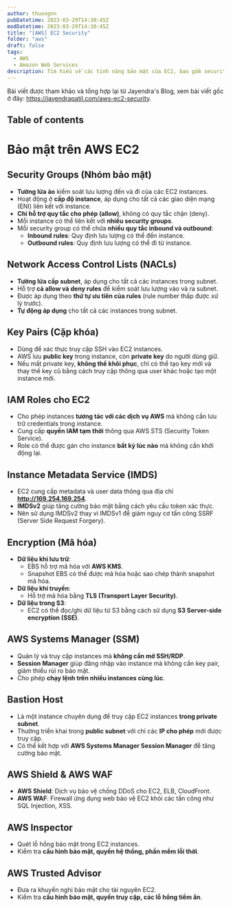 ```yaml
---
author: thuongnn
pubDatetime: 2023-03-29T14:30:45Z
modDatetime: 2023-03-29T14:30:45Z
title: "[AWS] EC2 Security"
folder: "aws"
draft: false
tags:
  - AWS
  - Amazon Web Services
description: Tìm hiểu về các tính năng bảo mật của EC2, bao gồm security groups, IAM roles và encryption.
---
```


Bài viết được tham khảo và tổng hợp lại từ Jayendra's Blog, xem bài viết gốc ở đây: https://jayendrapatil.com/aws-ec2-security.

## Table of contents

# **Bảo mật trên AWS EC2**

## **Security Groups (Nhóm bảo mật)**

- **Tường lửa ảo** kiểm soát lưu lượng đến và đi của các EC2 instances.
- Hoạt động ở **cấp độ instance**, áp dụng cho tất cả các giao diện mạng (ENI) liên kết với instance.
- **Chỉ hỗ trợ quy tắc cho phép (allow)**, không có quy tắc chặn (deny).
- Mỗi instance có thể liên kết với **nhiều security groups**.
- Mỗi security group có thể chứa **nhiều quy tắc inbound và outbound**:
  - **Inbound rules**: Quy định lưu lượng có thể đến instance.
  - **Outbound rules**: Quy định lưu lượng có thể đi từ instance.

## **Network Access Control Lists (NACLs)**

- **Tường lửa cấp subnet**, áp dụng cho tất cả các instances trong subnet.
- Hỗ trợ **cả allow và deny rules** để kiểm soát lưu lượng vào và ra subnet.
- Được áp dụng theo **thứ tự ưu tiên của rules** (rule number thấp được xử lý trước).
- **Tự động áp dụng** cho tất cả các instances trong subnet.

## **Key Pairs (Cặp khóa)**

- Dùng để xác thực truy cập SSH vào EC2 instances.
- AWS lưu **public key** trong instance, còn **private key** do người dùng giữ.
- Nếu mất private key, **không thể khôi phục**, chỉ có thể tạo key mới và thay thế key cũ bằng cách truy cập thông qua user khác hoặc tạo một instance mới.

## **IAM Roles cho EC2**

- Cho phép instances **tương tác với các dịch vụ AWS** mà không cần lưu trữ credentials trong instance.
- Cung cấp **quyền IAM tạm thời** thông qua AWS STS (Security Token Service).
- Role có thể được gán cho instance **bất kỳ lúc nào** mà không cần khởi động lại.

## **Instance Metadata Service (IMDS)**

- EC2 cung cấp metadata và user data thông qua địa chỉ **http://169.254.169.254**.
- **IMDSv2** giúp tăng cường bảo mật bằng cách yêu cầu token xác thực.
- Nên sử dụng IMDSv2 thay vì IMDSv1 để giảm nguy cơ tấn công SSRF (Server Side Request Forgery).

## **Encryption (Mã hóa)**

- **Dữ liệu khi lưu trữ**:
  - EBS hỗ trợ mã hóa với **AWS KMS**.
  - Snapshot EBS có thể được mã hóa hoặc sao chép thành snapshot mã hóa.
- **Dữ liệu khi truyền**:
  - Hỗ trợ mã hóa bằng **TLS (Transport Layer Security)**.
- **Dữ liệu trong S3**:
  - EC2 có thể đọc/ghi dữ liệu từ S3 bằng cách sử dụng **S3 Server-side encryption (SSE)**.

## **AWS Systems Manager (SSM)**

- Quản lý và truy cập instances mà **không cần mở SSH/RDP**.
- **Session Manager** giúp đăng nhập vào instance mà không cần key pair, giảm thiểu rủi ro bảo mật.
- Cho phép **chạy lệnh trên nhiều instances cùng lúc**.

## **Bastion Host**

- Là một instance chuyên dụng để truy cập EC2 instances **trong private subnet**.
- Thường triển khai trong **public subnet** với chỉ các **IP cho phép** mới được truy cập.
- Có thể kết hợp với **AWS Systems Manager Session Manager** để tăng cường bảo mật.

## **AWS Shield & AWS WAF**

- **AWS Shield**: Dịch vụ bảo vệ chống DDoS cho EC2, ELB, CloudFront.
- **AWS WAF**: Firewall ứng dụng web bảo vệ EC2 khỏi các tấn công như SQL Injection, XSS.

## **AWS Inspector**

- Quét lỗ hổng bảo mật trong EC2 instances.
- Kiểm tra **cấu hình bảo mật, quyền hệ thống, phần mềm lỗi thời**.

## **AWS Trusted Advisor**

- Đưa ra khuyến nghị bảo mật cho tài nguyên EC2.
- Kiểm tra **cấu hình bảo mật, quyền truy cập, các lỗ hổng tiềm ẩn**.
